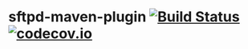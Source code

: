 # sftpd-maven-plugin [![Build Status](https://travis-ci.org/daknin/sftpd-maven-plugin.svg?branch=master)](https://travis-ci.org/daknin/sftpd-maven-plugin) [![codecov.io](https://codecov.io/github/daknin/sftpd-maven-plugin/coverage.svg?branch=master)](https://codecov.io/github/daknin/sftpd-maven-plugin?branch=master)